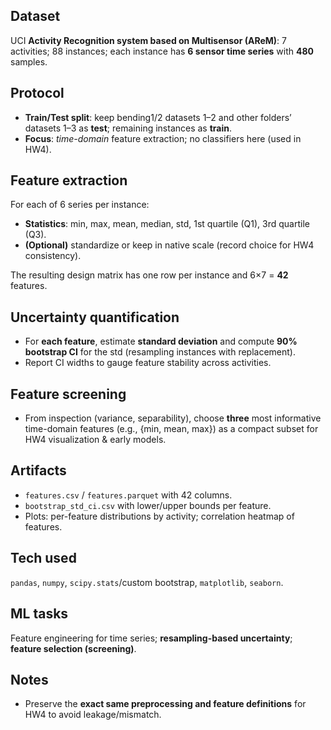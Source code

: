 ## Dataset
UCI **Activity Recognition system based on Multisensor (AReM)**: 7 activities; 88 instances; each instance has **6 sensor time series** with **480** samples.

## Protocol
- **Train/Test split**: keep bending1/2 datasets 1–2 and other folders’ datasets 1–3 as **test**; remaining instances as **train**.
- **Focus**: *time-domain* feature extraction; no classifiers here (used in HW4).

## Feature extraction
For each of 6 series per instance:
- **Statistics**: min, max, mean, median, std, 1st quartile (Q1), 3rd quartile (Q3).
- **(Optional)** standardize or keep in native scale (record choice for HW4 consistency).

The resulting design matrix has one row per instance and 6×7 = **42** features.

## Uncertainty quantification
- For **each feature**, estimate **standard deviation** and compute **90% bootstrap CI** for the std (resampling instances with replacement).
- Report CI widths to gauge feature stability across activities.

## Feature screening
- From inspection (variance, separability), choose **three** most informative time-domain features (e.g., {min, mean, max}) as a compact subset for HW4 visualization & early models.

## Artifacts
- `features.csv` / `features.parquet` with 42 columns.
- `bootstrap_std_ci.csv` with lower/upper bounds per feature.
- Plots: per-feature distributions by activity; correlation heatmap of features.

## Tech used
`pandas`, `numpy`, `scipy.stats`/custom bootstrap, `matplotlib`, `seaborn`.

## ML tasks
Feature engineering for time series; **resampling-based uncertainty**; **feature selection (screening)**.

## Notes
- Preserve the **exact same preprocessing and feature definitions** for HW4 to avoid leakage/mismatch.
